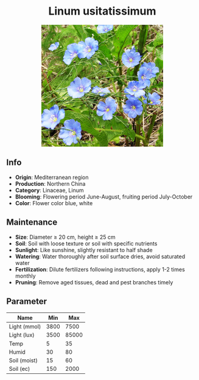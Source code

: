 <h1 align='center'>Linum usitatissimum</h1>
<p align="center">
    <img 
        align='center'
        width='320'
        src="../images/linum usitatissimum.png" 
        alt='Linum usitatissimum' />
</p>

## Info

 - **Origin**: Mediterranean region
 - **Production**: Northern China
 - **Category**: Linaceae, Linum
 - **Blooming**: Flowering period June-August, fruiting period July-October
 - **Color**: Flower color blue, white

## Maintenance

 - **Size**: Diameter ≥ 20 cm, height ≥ 25 cm
 - **Soil**: Soil with loose texture or soil with specific nutrients
 - **Sunlight**: Like sunshine, slightly resistant to half shade
 - **Watering**: Water thoroughly after soil surface dries, avoid saturated water
 - **Fertilization**: Dilute fertilizers following instructions, apply 1-2 times monthly
 - **Pruning**: Remove aged tissues, dead and pest branches timely

## Parameter

| Name         | Min  | Max   |
|--------------|------|-------|
| Light (mmol) | 3800 | 7500  |
| Light (lux)  | 3500 | 85000 |
| Temp         | 5    | 35    |
| Humid        | 30   | 80    |
| Soil (moist) | 15   | 60    |
| Soil (ec)    | 150  | 2000  |